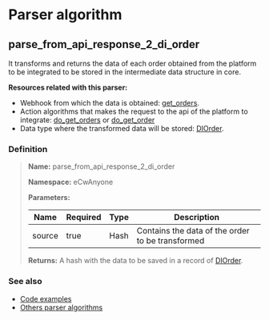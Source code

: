 # Parser algorithm
 
## parse_from_api_response_2_di_order

It transforms and returns the data of each order obtained from the platform to be integrated to be stored in 
the intermediate data structure in core.

**Resources related with this parser:**

* Webhook from which the data is obtained: [get_orders](../webhooks/overview.md?id=get_orders).
* Action algorithms that makes the request to the api of the platform to integrate:
  [do_get_orders](../action-algorithms/do_get_orders.md) or [do_get_order](../action-algorithms/do_get_order.md)
* Data type where the transformed data will be stored: [DIOrder](../data-types/DIOrder.md).
    
### Definition

> **Name:** parse_from_api_response_2_di_order
> 
> **Namespace:** eCwAnyone
>
> **Parameters:**
> 
> | Name | Required | Type | Description |
> | ---- | -------- | ---- | ----------- |
> | source | true | Hash | Contains the data of the order to be transformed |
>
> **Returns:** A hash with the data to be saved in a record of [DIOrder](../data-types/DIOrder.md).

### See also
* [Code examples](https://cenit.io/algorithm?f[name][40703][o]=is&f[name][40703][v]=parse_from_api_response_2_di_order&f[namespace][40840][o]=starts_with&f[namespace][40840][v]=eCw)
* [Others parser algorithms](overview?id=parse_from_api_response_2_di_order)